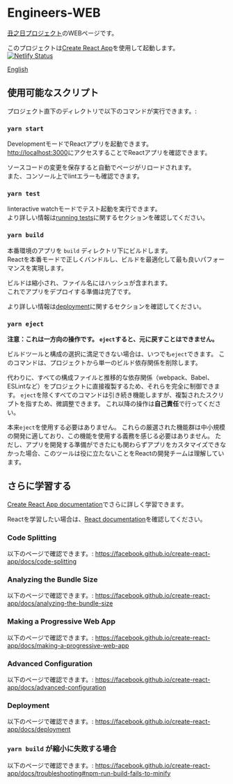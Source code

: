 # Engineers-WEB
[丑之日プロジェクト](https://ushinohi.com)のWEBページです。  

このプロジェクトは[Create React App](https://github.com/facebook/create-react-app)を使用して起動します。  
[![Netlify Status](https://api.netlify.com/api/v1/badges/2cbdf965-c088-4aea-ae42-1bf5dc52f282/deploy-status)](https://app.netlify.com/sites/goofy-kepler-e1a30e/deploys)

[English](README_en.md)

## 使用可能なスクリプト

プロジェクト直下のディレクトリで以下のコマンドが実行できます。:

### `yarn start`

DevelopmentモードでReactアプリを起動できます。<br />
[http://localhost:3000](http://localhost:3000)にアクセスすることでReactアプリを確認できます。

ソースコードの変更を保存すると自動でページがリロードされます。<br />
また、コンソール上でlintエラーも確認できます。

### `yarn test`

Iinteractive watchモードでテスト起動を実行できます。<br />
より詳しい情報は[running tests](https://facebook.github.io/create-react-app/docs/running-tests)に関するセクションを確認してください。

### `yarn build`

本番環境のアプリを `build` ディレクトリ下にビルドします。  
Reactを本番モードで正しくバンドルし、ビルドを最適化して最も良いパフォーマンスを実現します。

ビルドは縮小され、ファイル名にはハッシュが含まれます。  
これでアプリをデプロイする準備は完了です。  

より詳しい情報は[deployment](https://facebook.github.io/create-react-app/docs/deployment)に関するセクションを確認してください。

### `yarn eject`

**注意：これは一方向の操作です。 `eject`すると、元に戻すことはできません。**

ビルドツールと構成の選択に満足できない場合は、いつでも`eject`できます。 このコマンドは、プロジェクトから単一のビルド依存関係を削除します。

代わりに、すべての構成ファイルと推移的な依存関係（webpack、Babel、ESLintなど）をプロジェクトに直接複製するため、それらを完全に制御できます。 `eject`を除くすべてのコマンドは引き続き機能しますが、複製されたスクリプトを指すため、微調整できます。 これ以降の操作は**自己責任**で行ってください。

本来`eject`を使用する必要はありません。 これらの厳選された機能群は中小規模の開発に適しており、この機能を使用する義務を感じる必要はありません。 ただし、アプリを開発する準備ができたにも関わらずアプリをカスタマイズできなかった場合、このツールは役に立たないことをReactの開発チームは理解しています。

## さらに学習する

[Create React App documentation](https://facebook.github.io/create-react-app/docs/getting-started)でさらに詳しく学習できます。

Reactを学習したい場合は、[React documentation](https://reactjs.org/)を確認してください。

### Code Splitting

以下のページで確認できます。: https://facebook.github.io/create-react-app/docs/code-splitting

### Analyzing the Bundle Size

以下のページで確認できます。: https://facebook.github.io/create-react-app/docs/analyzing-the-bundle-size

### Making a Progressive Web App

以下のページで確認できます。: https://facebook.github.io/create-react-app/docs/making-a-progressive-web-app

### Advanced Configuration

以下のページで確認できます。: https://facebook.github.io/create-react-app/docs/advanced-configuration

### Deployment

以下のページで確認できます。: https://facebook.github.io/create-react-app/docs/deployment

### `yarn build` が縮小に失敗する場合

以下のページで確認できます。: https://facebook.github.io/create-react-app/docs/troubleshooting#npm-run-build-fails-to-minify
